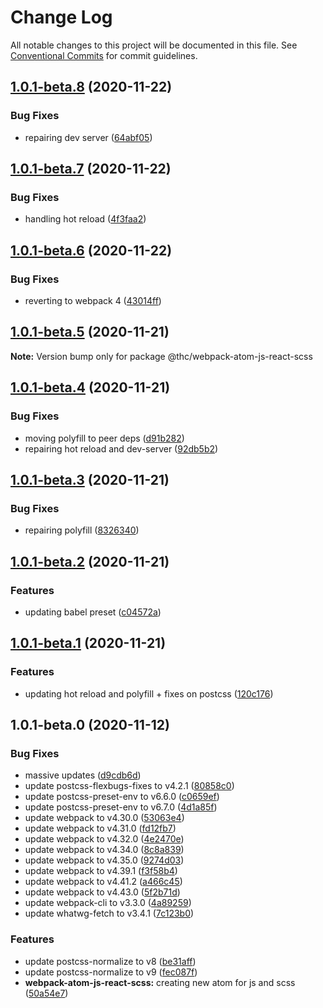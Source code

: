 # Change Log

All notable changes to this project will be documented in this file.
See [Conventional Commits](https://conventionalcommits.org) for commit guidelines.

## [1.0.1-beta.8](https://github.com/thc-tools/webpack-laboratory/compare/@thc/webpack-atom-js-react-scss@1.0.1-beta.7...@thc/webpack-atom-js-react-scss@1.0.1-beta.8) (2020-11-22)


### Bug Fixes

* repairing dev server ([64abf05](https://github.com/thc-tools/webpack-laboratory/commit/64abf05131ff7b5a7f01d42677b81d292f8da5a1))





## [1.0.1-beta.7](https://github.com/thc-tools/webpack-laboratory/compare/@thc/webpack-atom-js-react-scss@1.0.1-beta.6...@thc/webpack-atom-js-react-scss@1.0.1-beta.7) (2020-11-22)


### Bug Fixes

* handling hot reload ([4f3faa2](https://github.com/thc-tools/webpack-laboratory/commit/4f3faa2baa9e92dfcf2346d425e4a5d9c2add547))





## [1.0.1-beta.6](https://github.com/thc-tools/webpack-laboratory/compare/@thc/webpack-atom-js-react-scss@1.0.1-beta.5...@thc/webpack-atom-js-react-scss@1.0.1-beta.6) (2020-11-22)


### Bug Fixes

* reverting to webpack 4 ([43014ff](https://github.com/thc-tools/webpack-laboratory/commit/43014ff414974067a60abf7733fff2444f244dc5))





## [1.0.1-beta.5](https://github.com/thc-tools/webpack-laboratory/compare/@thc/webpack-atom-js-react-scss@1.0.1-beta.4...@thc/webpack-atom-js-react-scss@1.0.1-beta.5) (2020-11-21)

**Note:** Version bump only for package @thc/webpack-atom-js-react-scss





## [1.0.1-beta.4](https://github.com/thc-tools/webpack-laboratory/compare/@thc/webpack-atom-js-react-scss@1.0.1-beta.3...@thc/webpack-atom-js-react-scss@1.0.1-beta.4) (2020-11-21)


### Bug Fixes

* moving polyfill to peer deps ([d91b282](https://github.com/thc-tools/webpack-laboratory/commit/d91b282597958a66564606b8a832bceb63fda524))
* repairing hot reload and dev-server ([92db5b2](https://github.com/thc-tools/webpack-laboratory/commit/92db5b2b5d0626aa7e8b31fcad8a8f02318afa15))





## [1.0.1-beta.3](https://github.com/thc-tools/webpack-laboratory/compare/@thc/webpack-atom-js-react-scss@1.0.1-beta.2...@thc/webpack-atom-js-react-scss@1.0.1-beta.3) (2020-11-21)


### Bug Fixes

* repairing polyfill ([8326340](https://github.com/thc-tools/webpack-laboratory/commit/832634079067d1f2281e421ce642d37c4d795d09))





## [1.0.1-beta.2](https://github.com/thc-tools/webpack-laboratory/compare/@thc/webpack-atom-js-react-scss@1.0.1-beta.1...@thc/webpack-atom-js-react-scss@1.0.1-beta.2) (2020-11-21)


### Features

* updating babel preset ([c04572a](https://github.com/thc-tools/webpack-laboratory/commit/c04572a5af597ba14da21ff0a9edd3f0baf43bfa))





## [1.0.1-beta.1](https://github.com/thc-tools/webpack-laboratory/compare/@thc/webpack-atom-js-react-scss@1.0.1-beta.0...@thc/webpack-atom-js-react-scss@1.0.1-beta.1) (2020-11-21)


### Features

* updating hot reload and polyfill + fixes on postcss ([120c176](https://github.com/thc-tools/webpack-laboratory/commit/120c176d03d09cf49c78b224735411c85d1b0560))





## 1.0.1-beta.0 (2020-11-12)


### Bug Fixes

* massive updates ([d9cdb6d](https://github.com/thc-tools/webpack-laboratory/commit/d9cdb6de2947dca6e215f3d5150b44176117fdeb))
* update postcss-flexbugs-fixes to v4.2.1 ([80858c0](https://github.com/thc-tools/webpack-laboratory/commit/80858c0ca37e3b72334e0ea2541a897bc134bebd))
* update postcss-preset-env to v6.6.0 ([c0659ef](https://github.com/thc-tools/webpack-laboratory/commit/c0659ef4c09a47190b8b85f610689f7db53cafd4))
* update postcss-preset-env to v6.7.0 ([4d1a85f](https://github.com/thc-tools/webpack-laboratory/commit/4d1a85ff8b2ec2cf59af291e6ef6513b9e4ee986))
* update webpack to v4.30.0 ([53063e4](https://github.com/thc-tools/webpack-laboratory/commit/53063e480d65a6bbdb626beae0d2349d18b5bd12))
* update webpack to v4.31.0 ([fd12fb7](https://github.com/thc-tools/webpack-laboratory/commit/fd12fb7d7684fbf84dfe962aab06d4b710dd16e5))
* update webpack to v4.32.0 ([4e2470e](https://github.com/thc-tools/webpack-laboratory/commit/4e2470e95292f7bbb83ddc5fbf84f106eb323a45))
* update webpack to v4.34.0 ([8c8a839](https://github.com/thc-tools/webpack-laboratory/commit/8c8a83964a535d7548e4a4eeaf08c0e22c50b45b))
* update webpack to v4.35.0 ([9274d03](https://github.com/thc-tools/webpack-laboratory/commit/9274d03d50454e28165c2fce4eb07e79f4ceeb1f))
* update webpack to v4.39.1 ([f3f58b4](https://github.com/thc-tools/webpack-laboratory/commit/f3f58b4c2770947530711a1d5da1abc881ee0610))
* update webpack to v4.41.2 ([a466c45](https://github.com/thc-tools/webpack-laboratory/commit/a466c45f0a4b851eef68f4873eadda2e61949f5b))
* update webpack to v4.43.0 ([5f2b71d](https://github.com/thc-tools/webpack-laboratory/commit/5f2b71dd6382417d65b448bdc86e35ea9cc16da6))
* update webpack-cli to v3.3.0 ([4a89259](https://github.com/thc-tools/webpack-laboratory/commit/4a89259131a57ce2e9229c8147ae468da2a52167))
* update whatwg-fetch to v3.4.1 ([7c123b0](https://github.com/thc-tools/webpack-laboratory/commit/7c123b0f5be4492bf3561e0f4a8f81d02e86b55a))


### Features

* update postcss-normalize to v8 ([be31aff](https://github.com/thc-tools/webpack-laboratory/commit/be31afff644e4ece94c9f20d0923c63358b2927e))
* update postcss-normalize to v9 ([fec087f](https://github.com/thc-tools/webpack-laboratory/commit/fec087fa51fbd802ff09ef0b1302945e7f98ea4a))
* **webpack-atom-js-react-scss:** creating new atom for js and scss ([50a54e7](https://github.com/thc-tools/webpack-laboratory/commit/50a54e78ac15ece533bfe7908a188b588afac72d))
